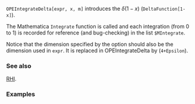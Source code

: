 `OPEIntegrateDelta[expr, x, m]` introduces the $\delta(1-x)$ (`DeltaFunction[1-x]`).

The Mathematica `Integrate` function is called and each integration  (from $0$ to $1$) is recorded for reference (and bug-checking) in the list `$MIntegrate`.

Notice that the dimension specified by the option should also be the dimension used in `expr`. It is replaced in OPEIntegrateDelta by (`4+Epsilon`).

### See also

[RHI](RHI).

### Examples